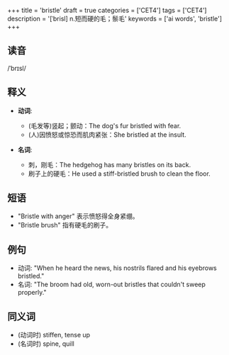 +++
title = 'bristle'
draft = true
categories = ['CET4']
tags = ['CET4']
description = '[ˈbrisl] n.短而硬的毛；鬃毛'
keywords = ['ai words', 'bristle']
+++

## 读音
/ˈbrɪsl/

## 释义
- **动词**:
  - (毛发等)竖起；颤动：The dog's fur bristled with fear.
  - (人)因愤怒或惊恐而肌肉紧张：She bristled at the insult.

- **名词**:
  - 刺，刚毛：The hedgehog has many bristles on its back.
  - 刷子上的硬毛：He used a stiff-bristled brush to clean the floor.

## 短语
- "Bristle with anger" 表示愤怒得全身紧绷。
- "Bristle brush" 指有硬毛的刷子。

## 例句
- 动词: "When he heard the news, his nostrils flared and his eyebrows bristled."
- 名词: "The broom had old, worn-out bristles that couldn't sweep properly."

## 同义词
- (动词时) stiffen, tense up
- (名词时) spine, quill
